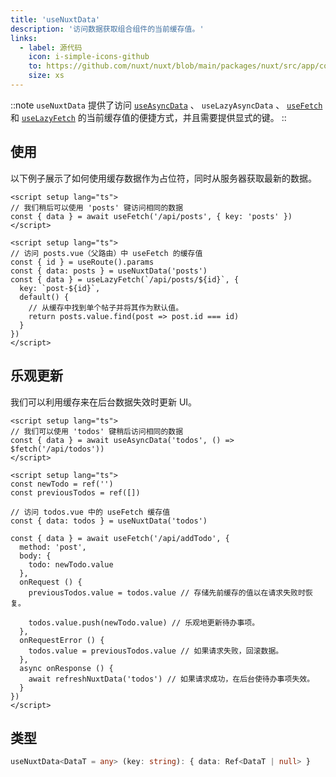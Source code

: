```yaml
---
title: 'useNuxtData'
description: '访问数据获取组合组件的当前缓存值。'
links:
  - label: 源代码
    icon: i-simple-icons-github
    to: https://github.com/nuxt/nuxt/blob/main/packages/nuxt/src/app/composables/asyncData.ts
    size: xs
---
```


::note
`useNuxtData` 提供了访问 [`useAsyncData`](/docs/api/composables/use-async-data) 、 `useLazyAsyncData` 、 [`useFetch`](/docs/api/composables/use-fetch) 和 [`useLazyFetch`](/docs/api/composables/use-lazy-fetch) 的当前缓存值的便捷方式，并且需要提供显式的键。
::

## 使用

以下例子展示了如何使用缓存数据作为占位符，同时从服务器获取最新的数据。

```vue [pages/posts.vue]
<script setup lang="ts">
// 我们稍后可以使用 'posts' 键访问相同的数据
const { data } = await useFetch('/api/posts', { key: 'posts' })
</script>
```

```vue [pages/posts/[id\\].vue]
<script setup lang="ts">
// 访问 posts.vue（父路由）中 useFetch 的缓存值
const { id } = useRoute().params
const { data: posts } = useNuxtData('posts')
const { data } = useLazyFetch(`/api/posts/${id}`, {
  key: `post-${id}`,
  default() {
    // 从缓存中找到单个帖子并将其作为默认值。
    return posts.value.find(post => post.id === id)
  }
})
</script>
```

## 乐观更新

我们可以利用缓存来在后台数据失效时更新 UI。

```vue [pages/todos.vue]
<script setup lang="ts">
// 我们可以使用 'todos' 键稍后访问相同的数据
const { data } = await useAsyncData('todos', () => $fetch('/api/todos'))
</script>
```

```vue [components/NewTodo.vue]
<script setup lang="ts">
const newTodo = ref('')
const previousTodos = ref([])

// 访问 todos.vue 中的 useFetch 缓存值
const { data: todos } = useNuxtData('todos')

const { data } = await useFetch('/api/addTodo', {
  method: 'post',
  body: {
    todo: newTodo.value
  },
  onRequest () {
    previousTodos.value = todos.value // 存储先前缓存的值以在请求失败时恢复。

    todos.value.push(newTodo.value) // 乐观地更新待办事项。
  },
  onRequestError () {
    todos.value = previousTodos.value // 如果请求失败，回滚数据。
  },
  async onResponse () {
    await refreshNuxtData('todos') // 如果请求成功，在后台使待办事项失效。
  }
})
</script>
```

## 类型

```ts
useNuxtData<DataT = any> (key: string): { data: Ref<DataT | null> }
```
